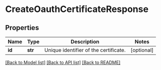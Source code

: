 # CreateOauthCertificateResponse

## Properties
Name | Type | Description | Notes
------------ | ------------- | ------------- | -------------
**id** | **str** | Unique identifier of the certificate. | [optional] 

[[Back to Model list]](../README.md#documentation-for-models) [[Back to API list]](../README.md#documentation-for-api-endpoints) [[Back to README]](../README.md)


